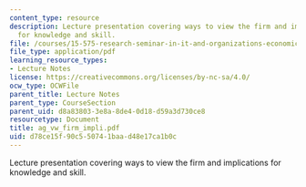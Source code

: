 ```yaml
---
content_type: resource
description: Lecture presentation covering ways to view the firm and implications
  for knowledge and skill.
file: /courses/15-575-research-seminar-in-it-and-organizations-economic-perspectives-spring-2004/d78ce15f90c550741baad48e17ca1b0c_ag_vw_firm_impli.pdf
file_type: application/pdf
learning_resource_types:
- Lecture Notes
license: https://creativecommons.org/licenses/by-nc-sa/4.0/
ocw_type: OCWFile
parent_title: Lecture Notes
parent_type: CourseSection
parent_uid: d8a83803-3e8a-8de4-0d18-d59a3d730ce8
resourcetype: Document
title: ag_vw_firm_impli.pdf
uid: d78ce15f-90c5-5074-1baa-d48e17ca1b0c
---
```

Lecture presentation covering ways to view the firm and implications for knowledge and skill.